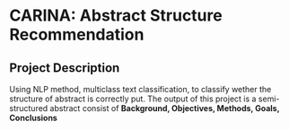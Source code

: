 <h1> CARINA: Abstract Structure Recommendation </h1>
<h2>Project Description</h2>
Using NLP method, multiclass text classification, to classify wether the structure of abstract is correctly put. The output of this project is a semi-structured abstract consist of <b>Background, Objectives, Methods, Goals, Conclusions </b>

